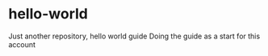 # hello-world
Just another repository, hello world guide
Doing the guide as a start for this account
